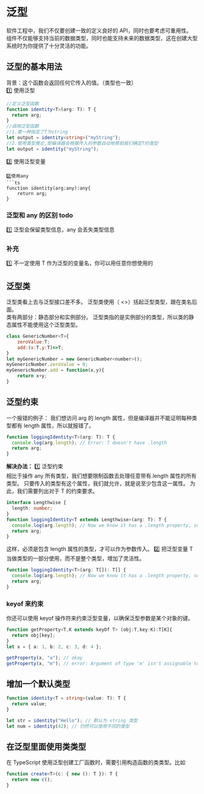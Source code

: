 <!--
 * @Author: jamie jamie.cheng@yuansuan.com
 * @Date: 2025-03-13 15:31:10
 * @LastEditors: jamie jamie.cheng@yuansuan.com
 * @LastEditTime: 2025-03-13 18:03:46
 * @FilePath: \cjmLearn\ts\泛型.md
 * @Description: 这是默认设置,请设置`customMade`, 打开koroFileHeader查看配置 进行设置: https://github.com/OBKoro1/koro1FileHeader/wiki/%E9%85%8D%E7%BD%AE
-->

# 泛型 <T>

软件工程中，我们不仅要创建一致的定义良好的 API，同时也要考虑可重用性。 组件不仅能够支持当前的数据类型，同时也能支持未来的数据类型，这在创建大型系统时为你提供了十分灵活的功能。

## 泛型的基本用法

背景：这个函数会返回任何它传入的值。（类型也一致）  
1️⃣ 使用泛型

```ts
//定义泛型函数
function identity<T>(arg: T): T {
  return arg;
}
//调用泛型函数
//1.第一种指定了T为string
let output = identity<string>("myString");
//2.使用类型推论,即编译器会根据传入的参数自动地帮助我们确定T的类型
let output = identity("myString");
```

2️⃣ 使用泛型变量

````
2️⃣使用any
```ts
function identity(arg:any):any{
    return arg;
}
````

### 泛型和 any 的区别 todo

1️⃣ 泛型会保留类型信息，any 会丢失类型信息

### 补充

1️⃣ 不一定使用 T 作为泛型的变量名，你可以用任意你想使用的

## 泛型类

泛型类看上去与泛型接口差不多。 泛型类使用（ <>）括起泛型类型，跟在类名后面。  
类有两部分：静态部分和实例部分。 泛型类指的是实例部分的类型，所以类的静态属性不能使用这个泛型类型。

```js
class GenericNumber<T>{
    zeroValue:T;
    add:(x:T,y:T)=>T;
}
let myGenericNumber = new GenericNumber<number>();
myGenericNumber.zeroValue = 0;
myGenericNumber.add = function(x,y){
    return x+y;
}

```

## 泛型约束

一个报错的例子：
我们想访问 arg 的 length 属性，但是编译器并不能证明每种类型都有 length 属性，所以就报错了。

```ts
function loggingIdentity<T>(arg: T): T {
  console.log(arg.length); // Error: T doesn't have .length
  return arg;
}
```

**解决办法：**
1️⃣ 泛型约束  
相比于操作 any 所有类型，我们想要限制函数去处理任意带有.length 属性的所有类型。 只要传入的类型有这个属性，我们就允许，就是说至少包含这一属性。 为此，我们需要列出对于 T 的约束要求。

```ts
interface Lengthwise {
  length: number;
}
function loggingIdentity<T extends Lengthwise>(arg: T): T {
  console.log(arg.length); // Now we know it has a .length property, so no more error
  return arg;
}
```

这样，必须是包含 length 属性的类型，才可以作为参数传入。
2️⃣ 把泛型变量 T 当做类型的一部分使用，而不是整个类型，增加了灵活性。

```ts
function loggingIdentity<T>(arg: T[]): T[] {
  console.log(arg.length); // Now we know it has a .length property, so no more error
  return arg;
}
```

### keyof 来约束

你还可以使用 keyof 操作符来约束泛型变量，以确保泛型参数是某个对象的键。

```ts
function getProperty<T,K extends keyOf T> (obj:T,key:K):T[K]{
  return obj[key];
}
let x = { a: 1, b: 2, c: 3, d: 4 };

getProperty(x, "a"); // okay
getProperty(x, "m"); // error: Argument of type 'm' isn't assignable to 'a' | 'b' | 'c' | 'd'.
```

## 增加一个默认类型

```ts
function identity<T = string>(value: T): T {
  return value;
}

let str = identity("Hello"); // 默认为 string 类型
let num = identity(42); // 仍然可以使用不同的类型
```

## 在泛型里面使用类类型

在 TypeScript 使用泛型创建工厂函数时，需要引用构造函数的类类型。比如

```ts
function create<T>(c: { new (): T }): T {
  return new c();
}
```
